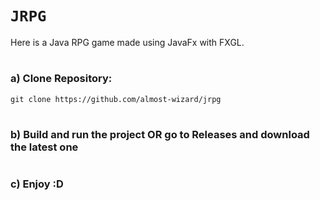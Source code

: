 # `JRPG`

Here is a Java RPG game made using JavaFx with FXGL.
#
### a) Clone Repository:
    git clone https://github.com/almost-wizard/jrpg
#
### b) Build and run the project OR go to Releases and download the latest one
#
### c) Enjoy :D
